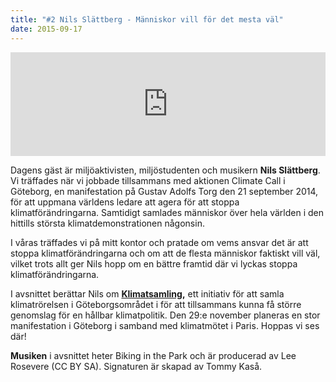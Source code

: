 ```yaml
---
title: "#2 Nils Slättberg - Människor vill för det mesta väl"
date: 2015-09-17
---
```


<iframe src="https://w.soundcloud.com/player/?url=https%3A//api.soundcloud.com/tracks/224343403&amp;auto_play=false&amp;hide_related=false&amp;show_comments=true&amp;show_user=true&amp;show_reposts=false" width="100%" height="166" frameborder="no" scrolling="no"></iframe>

Dagens gäst är miljöaktivisten, miljöstudenten och musikern **Nils Slättberg**. Vi träffades när vi jobbade tillsammans med aktionen Climate Call i Göteborg, en manifestation på Gustav Adolfs Torg den 21 september 2014, för att uppmana världens ledare att agera för att stoppa klimatförändringarna. Samtidigt samlades människor över hela världen i den hittills största klimatdemonstrationen någonsin.

I våras träffades vi på mitt kontor och pratade om vems ansvar det är att stoppa klimatförändringarna och om att de flesta människor faktiskt vill väl, vilket trots allt ger Nils hopp om en bättre framtid där vi lyckas stoppa klimatförändringarna.

I avsnittet berättar Nils om **[Klimatsamling](http://www.klimatsamling.se/),** ett initiativ för att samla klimatrörelsen i Göteborgsområdet i för att tillsammans kunna få större genomslag för en hållbar klimatpolitik. Den 29:e november planeras en stor manifestation i Göteborg i samband med klimatmötet i Paris. Hoppas vi ses där!

**Musiken** i avsnittet heter Biking in the Park och är producerad av Lee Rosevere (CC BY SA). Signaturen är skapad av Tommy Kaså.
